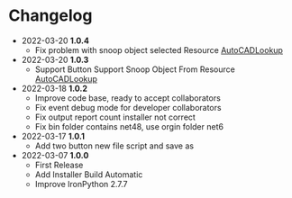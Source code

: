 # Changelog
- 2022-03-20 **1.0.4**
  - Fix problem with snoop object selected Resource [AutoCADLookup](https://github.com/chuongmep/AutoCADLookup)
- 2022-03-20 **1.0.3**
  - Support Button Support Snoop Object From Resource [AutoCADLookup](https://github.com/chuongmep/AutoCADLookup)
- 2022-03-18 **1.0.2**
  - Improve code base, ready to accept collaborators
  - Fix event debug mode for developer collaborators
  - Fix output report count installer not correct
  - Fix bin folder contains net48, use orgin folder net6
- 2022-03-17 **1.0.1**
  - Add two button new file script and save as
- 2022-03-07 **1.0.0**
  - First Release
  - Add Installer Build Automatic 
  - Improve IronPython 2.7.7
  